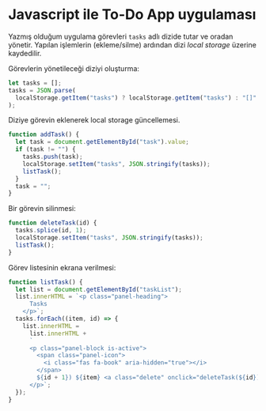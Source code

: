# Javascript ile To-Do App uygulaması

Yazmış olduğum uygulama görevleri `tasks` adlı dizide tutar ve oradan yönetir. Yapılan işlemlerin (ekleme/silme) ardından dizi _local storage_ üzerine kaydedilir.

Görevlerin yönetileceği diziyi oluşturma:

```javascript
let tasks = [];
tasks = JSON.parse(
  localStorage.getItem("tasks") ? localStorage.getItem("tasks") : "[]"
);
```

Diziye görevin eklenerek local storage güncellemesi.

```javascript
function addTask() {
  let task = document.getElementById("task").value;
  if (task != "") {
    tasks.push(task);
    localStorage.setItem("tasks", JSON.stringify(tasks));
    listTask();
  }
  task = "";
}
```

Bir görevin silinmesi:

```javascript
function deleteTask(id) {
  tasks.splice(id, 1);
  localStorage.setItem("tasks", JSON.stringify(tasks));
  listTask();
}
```

Görev listesinin ekrana verilmesi:

```javascript
function listTask() {
  let list = document.getElementById("taskList");
  list.innerHTML = `<p class="panel-heading">
      Tasks
    </p>`;
  tasks.forEach((item, id) => {
    list.innerHTML =
      list.innerHTML +
      `
      <p class="panel-block is-active">
        <span class="panel-icon">
          <i class="fas fa-book" aria-hidden="true"></i>
        </span>
        ${id + 1}) ${item} <a class="delete" onclick="deleteTask(${id})">SİL</a>
      </p>`;
  });
}
```
